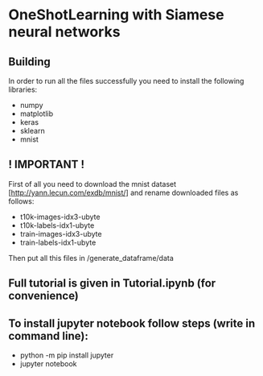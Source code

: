 # OneShotLearning with Siamese neural networks

## Building
In order to run all the files successfully you need to install the following libraries:
- numpy 
- matplotlib
- keras
- sklearn
- mnist

## ! IMPORTANT !
First of all you need to download the mnist dataset [http://yann.lecun.com/exdb/mnist/]
and rename downloaded files as follows:
- t10k-images-idx3-ubyte
- t10k-labels-idx1-ubyte
- train-images-idx3-ubyte
- train-labels-idx1-ubyte

Then put all this files in /generate_dataframe/data

## Full tutorial is given in Tutorial.ipynb (for convenience)

## To install jupyter notebook follow steps (write in command line):
- python -m pip install jupyter
- jupyter notebook
